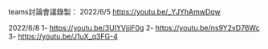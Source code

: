 teams討論會議錄製：
2022/6/5 
https://youtu.be/_YJYhAmwDqw

2022/6/8
1- https://youtu.be/3UIYVjjiF0g
2- https://youtu.be/ns9Y2vD76Wc
3- https://youtu.be/J1uX_q3FG-4
